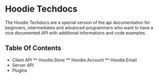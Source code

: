 # Hoodie Techdocs

The Hoodie Techdocs are a special version of the api documentation for beginners, intermediates and advanced programmers who want to have a nice documented API with additional informations and code examples.

## Table Of Contents

* Client API
** Hoodie.Store
** Hoodie.Account
** Hoodie.Email
* Server API
* Plugins
